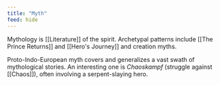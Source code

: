 ```yaml
---
title: "Myth"
feed: hide
---
```


Mythology is [[Literature]] of the spirit. Archetypal patterns include [[The Prince Returns]] and [[Hero's Journey]] and creation myths.  

Proto-Indo-European myth covers and generalizes a vast swath of mythological stories. An interesting one is _Chaoskampf_ (struggle against [[Chaos]]), often involving a serpent-slaying hero. 